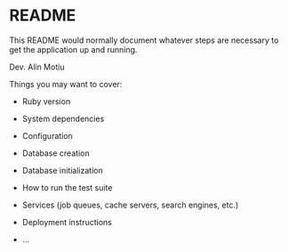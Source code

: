 # README

This README would normally document whatever steps are necessary to get the
application up and running.

Dev. Alin Motiu

Things you may want to cover:

* Ruby version

* System dependencies

* Configuration

* Database creation

* Database initialization

* How to run the test suite

* Services (job queues, cache servers, search engines, etc.)

* Deployment instructions

* ...
